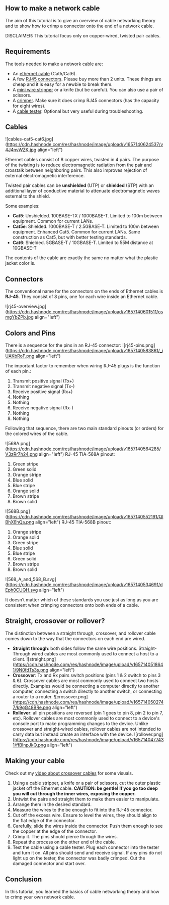 ## How to make a network cable

The aim of this tutorial is to give an overview of cable networking theory and to show how to crimp a connector onto the end of a network cable.

DISCLAIMER: This tutorial focus only on copper-wired, twisted pair cables.

## Requirements

The tools needed to make a network cable are:
- An [ethernet cable](https://www.amazon.com/Mediabridge-Ethernet-Cable-Feet-31-399-25X/dp/B001W28L2Y/ref=sr_1_3?dchild=1&keywords=ethernet+cable+cat5&qid=1602205353&sr=8-3) (Cat5/Cat6).
- A few [RJ45 connectors](https://www.amazon.com/CableCreation-100-PACK-Connector-Connectors-Transparent/dp/B01K9Z4FT2/ref=sr_1_3?dchild=1&keywords=RJ45+connectors&qid=1602205406&sr=8-3). Please buy more than 2 units. These things are cheap and it is easy for a newbie to break them.
- A [mini wire stripper](https://www.amazon.com/Stripper-Crimping-Stripping-Telephone-BUSHIBU/dp/B0768QBNWQ/ref=sr_1_2?dchild=1&keywords=mini+wire+stripper&qid=1602205429&sr=8-2) or a knife (but be careful). You can also use a pair of scissors.
- A [crimper](https://www.amazon.com/dp/B087YSF629?pd_rd_i=B087YSF629&pd_rd_w=NsJnk&pf_rd_p=4f746af9-b6d9-45af-93e9-2f6052926c10&pd_rd_wg=Onefk&pf_rd_r=7A7EKZ0D06JP9GVTPW3R&pd_rd_r=f84f5db8-6543-4bfc-8b3b-6e2a436152e4). Make sure it does crimp RJ45 connectors (has the capacity for eight wires).
- A [cable tester](https://www.amazon.com/iMBAPrice-Network-Cable-Tester-Phone/dp/B01M63EMBQ/ref=sr_1_3?dchild=1&keywords=network+cable+tester&qid=1602205519&sr=8-3). Optional but very useful during troubleshooting.

## Cables
![cables-cat5-cat6.jpg](https://cdn.hashnode.com/res/hashnode/image/upload/v1657140624537/v4J4nvWZK.jpg align="left")

Ethernet cables consist of 8 copper wires, twisted in 4 pairs. The purpose of the twisting is to reduce electromagnetic radiation from the pair and crosstalk between neighboring pairs. This also improves rejection of external electromagnetic interference.

Twisted pair cables can be **unshielded** (UTP) or **shielded** (STP) with an additional layer of conductive material to attenuate electromagnetic waves external to the shield.

Some examples:
- **Cat5**: Unshielded. 100BASE-TX / 1000BASE-T. Limited to 100m between equipment. Common for current LANs.
- **Cat5e**: Shielded. 1000BASE-T / 2.5GBASE-T. Limited to 100m between equipment. Enhanced Cat5. Common for current LANs. Same construction as Cat5, but with better testing standards.
- **Cat6**: Shielded. 5GBASE-T / 10GBASE-T. Limited to 55M distance at 10GBASE-T

The contents of the cable are exactly the same no matter what the plastic jacket color is.

## Connectors

The conventional name for the connectors on the ends of Ethernet cables is **RJ-45**. They consist of 8 pins, one for each wire inside an Ethernet cable.

![rj45-overview.jpg](https://cdn.hashnode.com/res/hashnode/image/upload/v1657140601511/osmgYbZPb.jpg align="left")

## Colors and Pins

There is a sequence for the pins in an RJ-45 connector:
![rj45-pins.png](https://cdn.hashnode.com/res/hashnode/image/upload/v1657140583861/_iUAKbRoF.png align="left")

The important factor to remember when wiring RJ-45 plugs is the function of each pin.:
1. Transmit positive signal (Tx+)
2. Transmit negative signal (Tx-)
3. Receive positive signal (Rx+)
4. Nothing
5. Nothing
6. Receive negative signal (Rx-)
7. Nothing
8. Nothing

Following that sequence, there are two main standard pinouts (or orders) for the colored wires of the cable.

![568A.png](https://cdn.hashnode.com/res/hashnode/image/upload/v1657140564285/V3zRr7h24.png align="left")
RJ-45 TIA-568A pinout:
1. Green stripe
2. Green solid
3. Orange stripe
4. Blue solid
5. Blue stripe
6. Orange solid
7. Brown stripe
8. Brown solid

![568B.png](https://cdn.hashnode.com/res/hashnode/image/upload/v1657140552191/QIBhX6hQa.png align="left")
RJ-45 TIA-568B pinout:
1. Orange stripe
2. Orange solid
3. Green stripe
4. Blue solid
5. Blue stripe
6. Green solid
7. Brown stripe
8. Brown solid

![568_A_and_568_B.svg](https://cdn.hashnode.com/res/hashnode/image/upload/v1657140534691/dEph0CUQH.svg align="left")

It doesn’t matter which of these standards you use just as long as you are consistent when crimping connectors onto both ends of a cable.

## Straight, crossover or rollover?

The distinction between a straight through, crossover, and rollover cable comes down to the way that the connectors on each end are wired.

- **Straight through**: both sides follow the same wire positions. Straight-Through wired cables are most commonly used to connect a host to a client.
![straight.png](https://cdn.hashnode.com/res/hashnode/image/upload/v1657140518641/9N0fdTs3s.png align="left")
- **Crossover**: Tx and Rx pairs switch positions (pins 1 & 2 switch to pins 3 & 6). Crossover cables are most commonly used to connect two hosts directly. Examples would be connecting a computer directly to another computer, connecting a switch directly to another switch, or connecting a router to a router.
![crossover.png](https://cdn.hashnode.com/res/hashnode/image/upload/v1657140502747/k9gG48BRe.png align="left")
- **Rollover**: all pin positions are reversed (pin 1 goes to pin 8, pin 2 to pin 7, etc). Rollover cables are most commonly used to connect to a device's console port to make programming changes to the device. Unlike crossover and straight-wired cables, rollover cables are not intended to carry data but instead create an interface with the device.
![rollover.png](https://cdn.hashnode.com/res/hashnode/image/upload/v1657140477431/ffBInpJkQ.png align="left")

## Making your cable
Check out my [video about crossover cables](https://www.youtube.com/embed/hhELDJHRz_0) for some visuals.

1. Using a cable stripper, a knife or a pair of scissors, cut the outer plastic jacket off the Ethernet cable. **CAUTION: be gentle! If you go too deep you will cut through the inner wires, exposing the copper.**
2. Untwist the pairs and straight them to make them easier to manipulate.
3. Arrange them in the desired standard.
4. Measure the wires to the be enough to fit into the RJ-45 connector.
5. Cut off the excess wire. Ensure to level the wires, they should align to the flat edge of the connector.
6. Carefully, slide the wires inside the connector. Push them enough to see the copper at the edge of the connector.
7. Crimp it. The pins should pierce through the wires.
8. Repeat the process on the other end of the cable.
9. Test the cable using a cable tester. Plug each connector into the tester and turn it on. All pins should send and receive signal. If any pins do not light up on the tester, the connector was badly crimped. Cut the damaged connector and start over.

## Conclusion

In this tutorial, you learned the basics of cable networking theory and how to crimp your own network cable.
